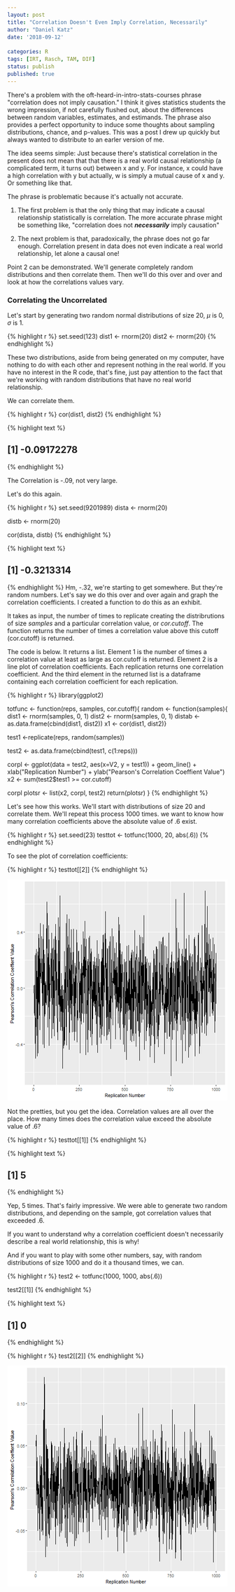 ```yaml
---
layout: post
title: "Correlation Doesn't Even Imply Correlation, Necessarily"
author: "Daniel Katz"
date: '2018-09-12'
 
categories: R
tags: [IRT, Rasch, TAM, DIF]
status: publish
published: true
---
```

 
There's a problem with the oft-heard-in-intro-stats-courses phrase "correlation does not imply causation." I think it gives statistics students the wrong impression, if not carefully flushed out, about the differences between random variables, estimates, and estimands. The phrase also provides a perfect opportunity to induce some thoughts about sampling distributions, chance, and p-values. This was a post I drew up quickly but always wanted to distribute to an earler version of me.
 
The idea seems simple: Just because there's statistical correlation in the present does not mean that that there is a real world causal relationship (a complicated term, it turns out) between x and y. For instance, x could have a high correlation with y but actually, w is simply a mutual cause of x and y. Or something like that.
 
The phrase is problematic because it's actually not accurate.
 
1. The first problem is that the only thing that may indicate a causal relationship statistically is correlation. The more accurate phrase might be something like, "correlation does not ***necessarily*** imply causation"
 
2. The next problem is that, paradoxically, the phrase does not go far enough. Correlation present in data does not even indicate a real world relationship, let alone a causal one!
 
Point 2 can be demonstrated. We'll generate completely random distributions and then correlate them. Then we'll do this over and over and look at how the correlations values vary. 
 
 
### Correlating the Uncorrelated
Let's start by generating two random normal distributions of size 20, $\mu$ is 0, $\sigma$ is 1.
 
 

{% highlight r %}
set.seed(123)
dist1 <- rnorm(20)
dist2 <- rnorm(20)
{% endhighlight %}
 
These two distributions, aside from being generated on my computer, have nothing to do with each other and represent nothing in the real world. If you have no interest in the R code, that's fine, just pay attention to the fact that we're working with random distributions that have no real world relationship. 
 
We can correlate them. 
 

{% highlight r %}
cor(dist1, dist2)
{% endhighlight %}



{% highlight text %}
## [1] -0.09172278
{% endhighlight %}
 
The Correlation is -.09, not very large. 
 
Let's do this again. 
 

{% highlight r %}
set.seed(9201989)
dista <- rnorm(20)
 
distb <- rnorm(20)
 
cor(dista, distb)
{% endhighlight %}



{% highlight text %}
## [1] -0.3213314
{% endhighlight %}
Hm, -.32, we're starting to get somewhere. But they're random numbers. Let's say we do this over and over again and graph the correlation coefficients. I created a function to do this as an exhibit. 
 
It takes as input, the number of times to replicate creating the distribrutions of size _samples_ and a particular correlation value, or _cor.cutoff_. The function returns the number of times a correlation value above this cutoff (cor.cutoff) is returned.   
  
The code is below. It returns a list. Element 1 is the number of times a correlation value at least as large as cor.cutoff is returned. Element 2 is a line plot of correlation coefficients. Each replication returns one correlation coefficient. And the third element in the returned list is a dataframe containing each correlation coefficient for each replication.
 

{% highlight r %}
library(ggplot2)
 
totfunc <- function(reps, samples, cor.cutoff){
random <- function(samples){
  dist1 <- rnorm(samples, 0, 1)
  dist2 <- rnorm(samples, 0, 1)
distab <- as.data.frame(cbind(dist1, dist2))
x1 <- cor(dist1, dist2)}
 
 
test1 <-replicate(reps, random(samples))
 
test2 <- as.data.frame(cbind(test1, c(1:reps)))
 
corpl <- ggplot(data = test2, aes(x=V2, y = test1)) + geom_line() + xlab("Replication Number") + ylab("Pearson's Correlation Coeffient Value")
x2 <- sum(test2$test1 >= cor.cutoff)
 
corpl
plotsr <- list(x2, corpl, test2)
return(plotsr)
} 
{% endhighlight %}
 
Let's see how this works. We'll start with distributions of size 20 and correlate them. We'll repeat this process 1000 times. we want to know how many correlation coefficients above the absolute value of .6 exist. 
 

{% highlight r %}
set.seed(23)
testtot <- totfunc(1000, 20, abs(.6))
{% endhighlight %}
 
To see the plot of correlation coefficients:

{% highlight r %}
testtot[[2]]
{% endhighlight %}

![plot of chunk unnamed-chunk-6](/assets/img/2018-09-12-correlation-doesn-t-even-imply-correlation-necessarily/unnamed-chunk-6-1.png)
 
Not the pretties, but you get the idea. Correlation values are all over the place. How many times does the correlation value exceed the absolute value of .6?
 

{% highlight r %}
testtot[[1]]
{% endhighlight %}



{% highlight text %}
## [1] 5
{% endhighlight %}
 
Yep, 5 times. That's fairly impressive. We were able to generate two random distributions, and depending on the sample, got correlation values that exceeded .6. 
 
If you want to understand why a correlation coefficient doesn't necessarily describe a real world relationship, this is why!
 
And if you want to play with some other numbers, say, with random distributions of size 1000 and do it a thousand times, we can. 
 

{% highlight r %}
test2 <- totfunc(1000, 1000, abs(.6))
 
test2[[1]]
{% endhighlight %}



{% highlight text %}
## [1] 0
{% endhighlight %}



{% highlight r %}
test2[[2]]
{% endhighlight %}

![plot of chunk unnamed-chunk-8](/assets/img/2018-09-12-correlation-doesn-t-even-imply-correlation-necessarily/unnamed-chunk-8-1.png)
 
